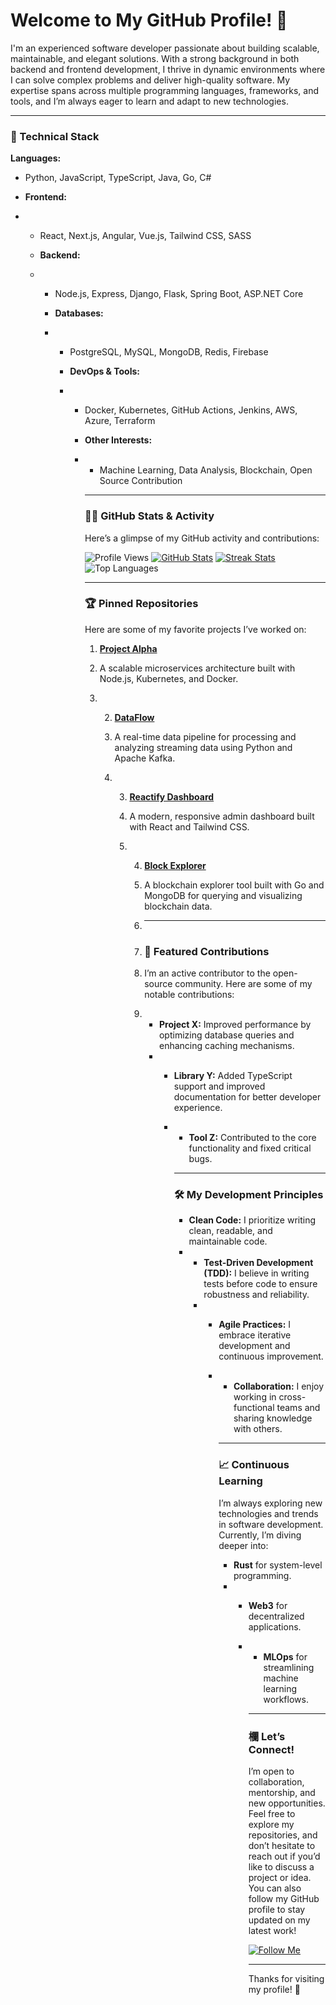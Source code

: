 # Welcome to My GitHub Profile! 👋

I'm an experienced software developer passionate about building scalable, maintainable, and elegant solutions. With a strong background in both backend and frontend development, I thrive in dynamic environments where I can solve complex problems and deliver high-quality software. My expertise spans across multiple programming languages, frameworks, and tools, and I’m always eager to learn and adapt to new technologies.

---

### 🔧 Technical Stack

**Languages:**  
- Python, JavaScript, TypeScript, Java, Go, C#

- **Frontend:**
- - React, Next.js, Angular, Vue.js, Tailwind CSS, SASS
 
  - **Backend:**
  - - Node.js, Express, Django, Flask, Spring Boot, ASP.NET Core
   
    - **Databases:**
    - - PostgreSQL, MySQL, MongoDB, Redis, Firebase
     
      - **DevOps & Tools:**
      - - Docker, Kubernetes, GitHub Actions, Jenkins, AWS, Azure, Terraform
       
        - **Other Interests:**
        - - Machine Learning, Data Analysis, Blockchain, Open Source Contribution
         
          - ---

          ### 👨‍💻 GitHub Stats & Activity

          Here’s a glimpse of my GitHub activity and contributions:

          ![Profile Views](https://komarev.com/ghpvc/?username=SondraMorgan8675&color=brightgreen&style=flat-square)
          [![GitHub Stats](https://github-readme-stats.vercel.app/api?username=SondraMorgan8675&show_icons=true&theme=radical)](https://github.com/SondraMorgan8675)
          [![Streak Stats](https://streak-stats.demolab.com/?user=SondraMorgan8675&theme=radical)](https://github.com/SondraMorgan8675)
          ![Top Languages](https://github-readme-stats.vercel.app/api/top-langs/?username=SondraMorgan8675&layout=compact&theme=radical)

          ---

          ### 🏆 Pinned Repositories

          Here are some of my favorite projects I’ve worked on:

          1. **[Project Alpha](https://github.com/SondraMorgan8675/project-alpha)**
          2. A scalable microservices architecture built with Node.js, Kubernetes, and Docker.
         
          3. 2. **[DataFlow](https://github.com/SondraMorgan8675/dataflow)**
             3. A real-time data pipeline for processing and analyzing streaming data using Python and Apache Kafka.
            
             4. 3. **[Reactify Dashboard](https://github.com/SondraMorgan8675/reactify-dashboard)**
                4. A modern, responsive admin dashboard built with React and Tailwind CSS.
               
                5. 4. **[Block Explorer](https://github.com/SondraMorgan8675/block-explorer)**
                   5. A blockchain explorer tool built with Go and MongoDB for querying and visualizing blockchain data.
                  
                   6. ---
                  
                   7. ### 🌟 Featured Contributions
                  
                   8. I’m an active contributor to the open-source community. Here are some of my notable contributions:
                  
                   9. - **Project X:** Improved performance by optimizing database queries and enhancing caching mechanisms.
                      - - **Library Y:** Added TypeScript support and improved documentation for better developer experience.
                        - - **Tool Z:** Contributed to the core functionality and fixed critical bugs.
                         
                          - ---

                          ### 🛠️ My Development Principles

                          - **Clean Code:** I prioritize writing clean, readable, and maintainable code.
                          - - **Test-Driven Development (TDD):** I believe in writing tests before code to ensure robustness and reliability.
                            - - **Agile Practices:** I embrace iterative development and continuous improvement.
                              - - **Collaboration:** I enjoy working in cross-functional teams and sharing knowledge with others.
                               
                                - ---

                                ### 📈 Continuous Learning

                                I’m always exploring new technologies and trends in software development. Currently, I’m diving deeper into:

                                - **Rust** for system-level programming.
                                - - **Web3** for decentralized applications.
                                  - - **MLOps** for streamlining machine learning workflows.
                                   
                                    - ---

                                    ### 欄 Let’s Connect!

                                    I’m open to collaboration, mentorship, and new opportunities. Feel free to explore my repositories, and don’t hesitate to reach out if you’d like to discuss a project or idea. You can also follow my GitHub profile to stay updated on my latest work!

                                    [![Follow Me](https://img.shields.io/github/followers/SondraMorgan8675?label=Follow%20Me&style=social)](https://github.com/SondraMorgan8675)

                                    ---

                                    Thanks for visiting my profile! 🚀

